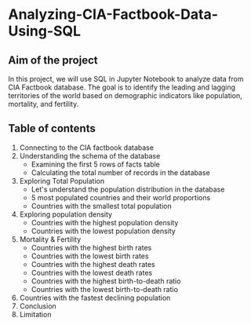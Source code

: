 # Analyzing-CIA-Factbook-Data-Using-SQL

## Aim of the project
In this project, we will use SQL in Jupyter Notebook to analyze data from CIA Factbook database. The goal is to identify the leading and lagging territories of the world based on demographic indicators like population, mortality, and fertility.

## Table of contents
1. Connecting to the CIA factbook database
2. Understanding the schema of the database
    - Examining the first 5 rows of facts table
    - Calculating the total number of records in the database
3. Exploring Total Population
    - Let's understand the population distribution in the database
    - 5 most populated countries and their world proportions
    - Countries with the smallest total population
4. Exploring population density
    - Countries with the highest population density
    - Countries with the lowest population density
5. Mortality & Fertility
    - Countries with the highest birth rates
    - Countries with the lowest birth rates
    - Countries with the highest death rates
    - Countries with the lowest death rates
    - Countries with the highest birth-to-death ratio
    - Countries with the lowest birth-to-death ratio
6. Countries with the fastest declining population
7. Conclusion    
8. Limitation
